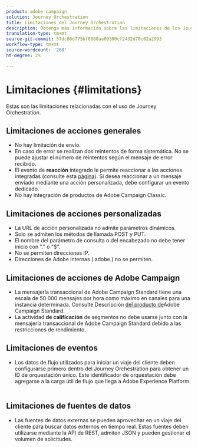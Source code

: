 ```yaml
---
product: adobe campaign
solution: Journey Orchestration
title: Limitaciones del Journey Orchestration
description: Obtenga más información sobre las limitaciones de los Journey Orchestration
translation-type: tm+mt
source-git-commit: 57dc86d775bf8860aa09300cf2432d70c62a2993
workflow-type: tm+mt
source-wordcount: '268'
ht-degree: 2%

---
```



# Limitaciones {#limitations}

Estas son las limitaciones relacionadas con el uso de Journey Orchestration.

## Limitaciones de acciones generales

* No hay limitación de envío. 
* En caso de error se realizan dos reintentos de forma sistemática. No se puede ajustar el número de reintentos según el mensaje de error recibido. 
* El evento de **reacción** integrado le permite reaccionar a las acciones integradas (consulte esta [página](../building-journeys/reaction-events.md)). Si desea reaccionar a un mensaje enviado mediante una acción personalizada, debe configurar un evento dedicado. 
* No hay integración de productos de Adobe Campaign Classic.
 
## Limitaciones de acciones personalizadas

* La URL de acción personalizada no admite parámetros dinámicos. 
* Solo se admiten los métodos de llamada POST y PUT. 
* El nombre del parámetro de consulta o del encabezado no debe tener inicio con &quot;.&quot; o &quot;$&quot;. 
* No se permiten direcciones IP. 
* Direcciones de Adobe internas (.adobe.) no se permiten.
 

## Limitaciones de acciones de Adobe Campaign

* La mensajería transaccional de Adobe Campaign Standard tiene una escala de 50 000 mensajes por hora como máximo en canales para una instancia determinada. Consulte Descripción [del producto de](https://helpx.adobe.com/legal/product-descriptions/campaign-standard.html)Adobe Campaign Standard. 
* La actividad **de calificación** de segmentos no debe usarse junto con la mensajería transaccional de Adobe Campaign Standard debido a las restricciones de rendimiento.
 
## Limitaciones de eventos

* Los datos de flujo utilizados para iniciar un viaje del cliente deben configurarse primero dentro del Journey Orchestration para obtener un ID de orquestación único. Este identificador de orquestación debe agregarse a la carga útil de flujo que llega a Adobe Experience Platform.
 

## Limitaciones de fuentes de datos

* Las fuentes de datos externas se pueden aprovechar en un viaje del cliente para buscar datos externos en tiempo real. Estas fuentes deben utilizarse mediante la API de REST, admiten JSON y pueden gestionar el volumen de solicitudes.